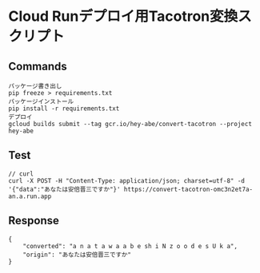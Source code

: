 # Cloud Runデプロイ用Tacotron変換スクリプト


## Commands

```
パッケージ書き出し
pip freeze > requirements.txt
パッケージインストール
pip install -r requirements.txt
デプロイ
gcloud builds submit --tag gcr.io/hey-abe/convert-tacotron --project hey-abe
```

## Test

```
// curl
curl -X POST -H "Content-Type: application/json; charset=utf-8" -d '{"data":"あなたは安倍晋三ですか"}' https://convert-tacotron-omc3n2et7a-an.a.run.app
```

## Response

```
{
	"converted": "a n a t a w a a b e sh i N z o o d e s U k a",
	"origin": "あなたは安倍晋三ですか"
}
```